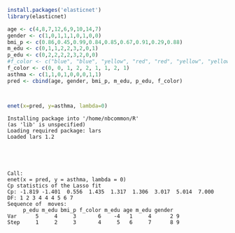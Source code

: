 

```R
install.packages('elasticnet')
library(elasticnet)

age <- c(4,8,7,12,6,9,10,14,7) 
gender <- c(1,0,1,1,1,0,1,0,0)
bmi_p <- c(0.86,0.45,0.99,0.84,0.85,0.67,0.91,0.29,0.88)
m_edu <- c(0,1,1,2,2,3,2,0,1)
p_edu <- c(0,2,2,2,2,3,2,0,0)
#f_color <- c("blue", "blue", "yellow", "red", "red", "yellow", "yellow", "red", "yellow")
f_color <- c(0, 0, 1, 2, 2, 1, 1, 2, 1)
asthma <- c(1,1,0,1,0,0,0,1,1)
pred <- cbind(age, gender, bmi_p, m_edu, p_edu, f_color)



enet(x=pred, y=asthma, lambda=0)
```

    Installing package into '/home/nbcommon/R'
    (as 'lib' is unspecified)
    Loading required package: lars
    Loaded lars 1.2
    



    
    Call:
    enet(x = pred, y = asthma, lambda = 0)
    Cp statistics of the Lasso fit 
    Cp: -1.819 -1.401  0.556  1.435  1.317  1.306  3.017  5.014  7.000 
    DF: 1 2 3 4 4 4 5 6 7 
    Sequence of  moves:
         p_edu m_edu bmi_p f_color m_edu age m_edu gender  
    Var      5     4     3       6    -4   1     4      2 9
    Step     1     2     3       4     5   6     7      8 9

